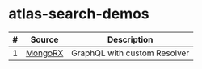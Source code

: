 # atlas-search-demos

| #  | Source                              | Description                                                                                                                                                                                                                                                                 
|----|------------------------------------|-----------------------------------------------------------------------------------------------------------------------------------------------------------------------------------------------------------------------------------------------------------------------------|
| 1  | [MongoRX](https://github.com/mongodb-developer/MongoRx)            | GraphQL with custom Resolver
